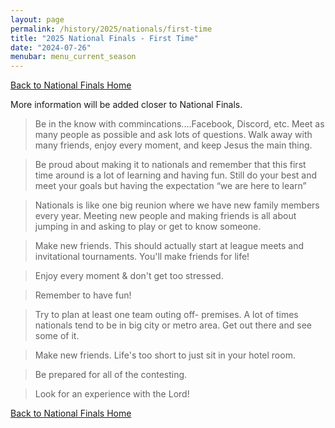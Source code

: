 ```yaml
---
layout: page
permalink: /history/2025/nationals/first-time
title: "2025 National Finals - First Time"
date: "2024-07-26"
menubar: menu_current_season
---
```


<a href="{% link _pages/history/2025/nationals/index.md %}" class="button is-primary">Back to National Finals Home</a>

More information will be added closer to National Finals.

<!-- Welcome to National Finals! We're glad to have you celebrate a full week of studying and competing on God's Word in Dallas, TX.

We highly recommend reading over the [Frequently Asked Questions]({% link _pages/history/2024/nationals/faq.md %}). This will help answer both logistical and competition-related questions.

Next, we also recommend joining the Discord server for Nationals. Discord is the platform where you will find the latest announcements and news throughout the week. Plus, it is also a great place to connect with the community by finding a ride to/from the airport, setting up a time for fellowship in the lobbies, scheduling your team photos, and much more. Complete instructions on how to get setup and running with Discord is [available here]({% link _pages/discord.md %}).

If you have any questions, reach out to the National TBQ Coordinator—Pastor Bernie Elliot—at [PastorBernie@BibleQuiz.com](mailto:pastorbernie@biblequiz.com).

Here's a quick view of what the worship, quizzing, and fellowship moments looked like at National Finals last year.

<iframe class="youtube-video" src="https://www.youtube.com/embed/iJwYKvOuLmI?si=a6dgpdMrLJuEnhdI" title="YouTube video player" frameborder="0" allow="accelerometer; autoplay; clipboard-write; encrypted-media; gyroscope; picture-in-picture; web-share" referrerpolicy="strict-origin-when-cross-origin" allowfullscreen></iframe>

### Best advice

We asked people in [the official Facebook group](https://www.facebook.com/groups/agbiblequiz/posts/7232432523460542/), what is your best advice for teams experiencing Nationals for the first time? Here are a few of the top responses: -->

> Be in the know with commincations....Facebook, Discord, etc. Meet as many people as possible and ask lots of questions. Walk away with many friends, enjoy every moment, and keep Jesus the main thing.

> Be proud about making it to nationals and remember that this first time around is a lot of learning and having fun. Still do your best and meet your goals but having the expectation “we are here to learn”

> Nationals is like one big reunion where we have new family members every year. Meeting new people and making friends is all about jumping in and asking to play or get to know someone.

> Make new friends. This should actually start at league meets and invitational tournaments. You'll make friends for life!

> Enjoy every moment & don't get too stressed.

> Remember to have fun!

> Try to plan at least one team outing off- premises. A lot of times nationals tend to be in big city or metro area. Get out there and see some of it.

> Make new friends. Life's too short to just sit in your hotel room.

> Be prepared for all of the contesting.

> Look for an experience with the Lord!

<a href="{% link _pages/history/2025/nationals/index.md %}" class="button is-primary">Back to National Finals Home</a>
